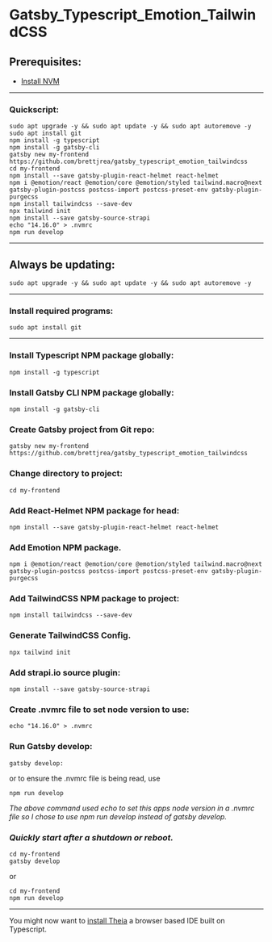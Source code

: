 # Gatsby_Typescript_Emotion_TailwindCSS

## Prerequisites:

* [Install NVM](https://github.com/brettjrea/Debian_Install_NVM)

---

### Quickscript:

```
sudo apt upgrade -y && sudo apt update -y && sudo apt autoremove -y
sudo apt install git
npm install -g typescript
npm install -g gatsby-cli
gatsby new my-frontend https://github.com/brettjrea/gatsby_typescript_emotion_tailwindcss
cd my-frontend
npm install --save gatsby-plugin-react-helmet react-helmet
npm i @emotion/react @emotion/core @emotion/styled tailwind.macro@next gatsby-plugin-postcss postcss-import postcss-preset-env gatsby-plugin-purgecss
npm install tailwindcss --save-dev
npx tailwind init
npm install --save gatsby-source-strapi
echo "14.16.0" > .nvmrc
npm run develop
```

---

## Always be updating:

```
sudo apt upgrade -y && sudo apt update -y && sudo apt autoremove -y
```

---

### Install required programs:

```
sudo apt install git
```

---

### Install Typescript NPM package globally:

```
npm install -g typescript
```

### Install Gatsby CLI NPM package globally:

```
npm install -g gatsby-cli
```

### Create Gatsby project from Git repo:

```
gatsby new my-frontend https://github.com/brettjrea/gatsby_typescript_emotion_tailwindcss
```

### Change directory to project:

```
cd my-frontend
```

### Add React-Helmet NPM package for head:

```
npm install --save gatsby-plugin-react-helmet react-helmet
```

### Add Emotion NPM package.

```
npm i @emotion/react @emotion/core @emotion/styled tailwind.macro@next gatsby-plugin-postcss postcss-import postcss-preset-env gatsby-plugin-purgecss
```

### Add TailwindCSS NPM package to project:

```
npm install tailwindcss --save-dev
```

### Generate TailwindCSS Config.

```
npx tailwind init
```

### Add strapi.io source plugin:

```
npm install --save gatsby-source-strapi
```

### Create .nvmrc file to set node version to use:

```
echo "14.16.0" > .nvmrc
```

### Run Gatsby develop:

```
gatsby develop:
```

or to ensure the .nvmrc file is being read, use

```
npm run develop
```

*The above command used echo to set this apps node version in a .nvmrc file so I chose to use npm run develop instead of gatsby develop.*

### *Quickly start after a shutdown or reboot.*

```
cd my-frontend
gatsby develop
```

or

```
cd my-frontend
npm run develop
```

---

You might now want to [install Theia](https://github.com/brettjrea/Debian_Theia_IDE_Patched) a browser based IDE built on Typescript.
